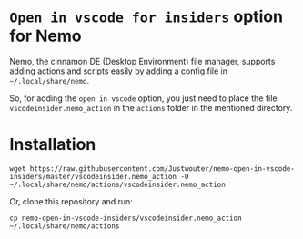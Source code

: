# `Open in vscode for insiders` option for Nemo

Nemo, the cinnamon DE (Desktop Environment) file manager, supports adding actions and scripts easily by adding a config file in `~/.local/share/nemo`.

So, for adding the `open in vscode` option, you just need to place the file `vscodeinsider.nemo_action` in the `actions` folder in the mentioned directory.

# Installation

```shell
wget https://raw.githubusercontent.com/Justwouter/nemo-open-in-vscode-insiders/master/vscodeinsider.nemo_action -O ~/.local/share/nemo/actions/vscodeinsider.nemo_action
```

Or, clone this repository and run:

```shell
cp nemo-open-in-vscode-insiders/vscodeinsider.nemo_action ~/.local/share/nemo/actions
```
